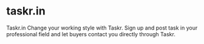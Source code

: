 taskr.in
========

Taskr.in Change your working style with Taskr. Sign up and post task in your professional field and let buyers contact you directly through Taskr.
